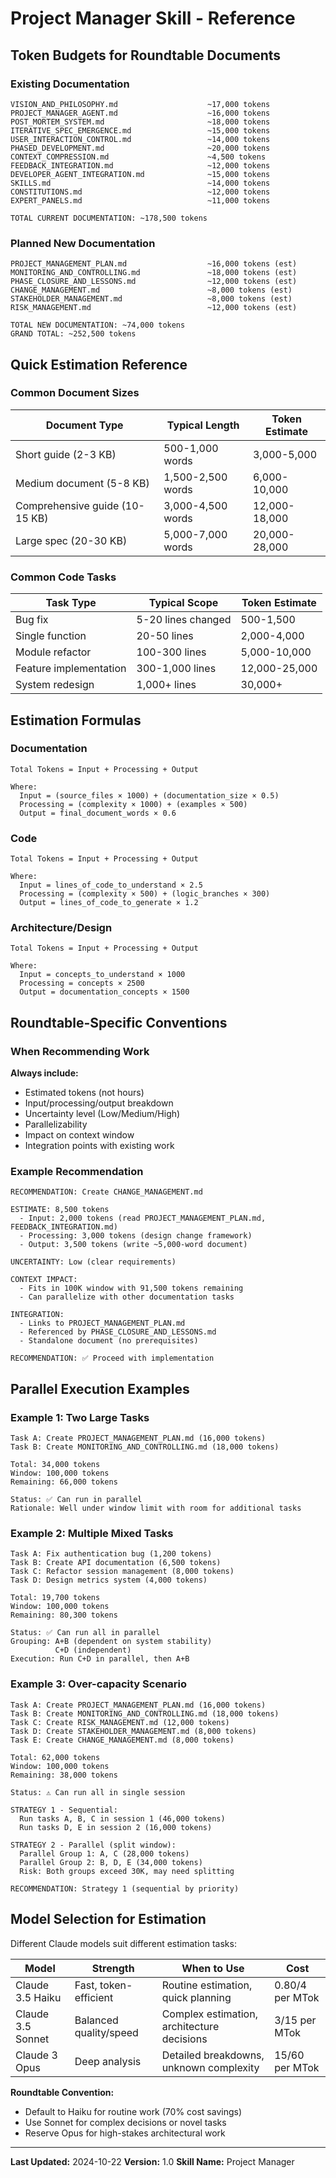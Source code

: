 # Project Manager Skill - Reference

## Token Budgets for Roundtable Documents

### Existing Documentation

```
VISION_AND_PHILOSOPHY.md                    ~17,000 tokens
PROJECT_MANAGER_AGENT.md                    ~16,000 tokens
POST_MORTEM_SYSTEM.md                       ~18,000 tokens
ITERATIVE_SPEC_EMERGENCE.md                 ~15,000 tokens
USER_INTERACTION_CONTROL.md                 ~14,000 tokens
PHASED_DEVELOPMENT.md                       ~20,000 tokens
CONTEXT_COMPRESSION.md                      ~4,500 tokens
FEEDBACK_INTEGRATION.md                     ~12,000 tokens
DEVELOPER_AGENT_INTEGRATION.md              ~15,000 tokens
SKILLS.md                                   ~14,000 tokens
CONSTITUTIONS.md                            ~12,000 tokens
EXPERT_PANELS.md                            ~11,000 tokens

TOTAL CURRENT DOCUMENTATION: ~178,500 tokens
```

### Planned New Documentation

```
PROJECT_MANAGEMENT_PLAN.md                  ~16,000 tokens (est)
MONITORING_AND_CONTROLLING.md               ~18,000 tokens (est)
PHASE_CLOSURE_AND_LESSONS.md                ~12,000 tokens (est)
CHANGE_MANAGEMENT.md                        ~8,000 tokens (est)
STAKEHOLDER_MANAGEMENT.md                   ~8,000 tokens (est)
RISK_MANAGEMENT.md                          ~12,000 tokens (est)

TOTAL NEW DOCUMENTATION: ~74,000 tokens
GRAND TOTAL: ~252,500 tokens
```

## Quick Estimation Reference

### Common Document Sizes

| Document Type | Typical Length | Token Estimate |
|---|---|---|
| Short guide (2-3 KB) | 500-1,000 words | 3,000-5,000 |
| Medium document (5-8 KB) | 1,500-2,500 words | 6,000-10,000 |
| Comprehensive guide (10-15 KB) | 3,000-4,500 words | 12,000-18,000 |
| Large spec (20-30 KB) | 5,000-7,000 words | 20,000-28,000 |

### Common Code Tasks

| Task Type | Typical Scope | Token Estimate |
|---|---|---|
| Bug fix | 5-20 lines changed | 500-1,500 |
| Single function | 20-50 lines | 2,000-4,000 |
| Module refactor | 100-300 lines | 5,000-10,000 |
| Feature implementation | 300-1,000 lines | 12,000-25,000 |
| System redesign | 1,000+ lines | 30,000+ |

## Estimation Formulas

### Documentation

```
Total Tokens = Input + Processing + Output

Where:
  Input = (source_files × 1000) + (documentation_size × 0.5)
  Processing = (complexity × 1000) + (examples × 500)
  Output = final_document_words × 0.6
```

### Code

```
Total Tokens = Input + Processing + Output

Where:
  Input = lines_of_code_to_understand × 2.5
  Processing = (complexity × 500) + (logic_branches × 300)
  Output = lines_of_code_to_generate × 1.2
```

### Architecture/Design

```
Total Tokens = Input + Processing + Output

Where:
  Input = concepts_to_understand × 1000
  Processing = concepts × 2500
  Output = documentation_concepts × 1500
```

## Roundtable-Specific Conventions

### When Recommending Work

**Always include:**
- Estimated tokens (not hours)
- Input/processing/output breakdown
- Uncertainty level (Low/Medium/High)
- Parallelizability
- Impact on context window
- Integration points with existing work

### Example Recommendation

```
RECOMMENDATION: Create CHANGE_MANAGEMENT.md

ESTIMATE: 8,500 tokens
  - Input: 2,000 tokens (read PROJECT_MANAGEMENT_PLAN.md, FEEDBACK_INTEGRATION.md)
  - Processing: 3,000 tokens (design change framework)
  - Output: 3,500 tokens (write ~5,000-word document)

UNCERTAINTY: Low (clear requirements)

CONTEXT IMPACT:
  - Fits in 100K window with 91,500 tokens remaining
  - Can parallelize with other documentation tasks

INTEGRATION:
  - Links to PROJECT_MANAGEMENT_PLAN.md
  - Referenced by PHASE_CLOSURE_AND_LESSONS.md
  - Standalone document (no prerequisites)

RECOMMENDATION: ✅ Proceed with implementation
```

## Parallel Execution Examples

### Example 1: Two Large Tasks

```
Task A: Create PROJECT_MANAGEMENT_PLAN.md (16,000 tokens)
Task B: Create MONITORING_AND_CONTROLLING.md (18,000 tokens)

Total: 34,000 tokens
Window: 100,000 tokens
Remaining: 66,000 tokens

Status: ✅ Can run in parallel
Rationale: Well under window limit with room for additional tasks
```

### Example 2: Multiple Mixed Tasks

```
Task A: Fix authentication bug (1,200 tokens)
Task B: Create API documentation (6,500 tokens)
Task C: Refactor session management (8,000 tokens)
Task D: Design metrics system (4,000 tokens)

Total: 19,700 tokens
Window: 100,000 tokens
Remaining: 80,300 tokens

Status: ✅ Can run all in parallel
Grouping: A+B (dependent on system stability)
          C+D (independent)
Execution: Run C+D in parallel, then A+B
```

### Example 3: Over-capacity Scenario

```
Task A: Create PROJECT_MANAGEMENT_PLAN.md (16,000 tokens)
Task B: Create MONITORING_AND_CONTROLLING.md (18,000 tokens)
Task C: Create RISK_MANAGEMENT.md (12,000 tokens)
Task D: Create STAKEHOLDER_MANAGEMENT.md (8,000 tokens)
Task E: Create CHANGE_MANAGEMENT.md (8,000 tokens)

Total: 62,000 tokens
Window: 100,000 tokens
Remaining: 38,000 tokens

Status: ⚠️ Can run all in single session

STRATEGY 1 - Sequential:
  Run tasks A, B, C in session 1 (46,000 tokens)
  Run tasks D, E in session 2 (16,000 tokens)

STRATEGY 2 - Parallel (split window):
  Parallel Group 1: A, C (28,000 tokens)
  Parallel Group 2: B, D, E (34,000 tokens)
  Risk: Both groups exceed 30K, may need splitting

RECOMMENDATION: Strategy 1 (sequential by priority)
```

## Model Selection for Estimation

Different Claude models suit different estimation tasks:

| Model | Strength | When to Use | Cost |
|---|---|---|---|
| Claude 3.5 Haiku | Fast, token-efficient | Routine estimation, quick planning | $0.80/$4 per MTok |
| Claude 3.5 Sonnet | Balanced quality/speed | Complex estimation, architecture decisions | $3/$15 per MTok |
| Claude 3 Opus | Deep analysis | Detailed breakdowns, unknown complexity | $15/$60 per MTok |

**Roundtable Convention:**
- Default to Haiku for routine work (70% cost savings)
- Use Sonnet for complex decisions or novel tasks
- Reserve Opus for high-stakes architectural work

---

**Last Updated:** 2024-10-22
**Version:** 1.0
**Skill Name:** Project Manager
